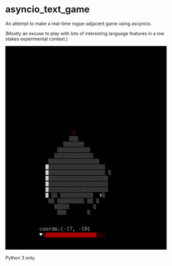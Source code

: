 # asyncio_text_game
An attempt to make a real-time rogue-adjacent game using ascyncio.


(Mostly an excuse to play with lots of interesting language features in a low stakes experimental context.)

![](circle_of_darkness.gif)

Python 3 only.
